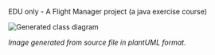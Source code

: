 EDU only - A Flight Manager project (a java exercise course)

![Generated class diagram](http://www.plantuml.com/plantuml/proxy?cache=no&src=https://raw.githubusercontent.com/wikitrom/Airport/master/classDiagram.puml)

_Image generated from source file in plantUML format._ 
